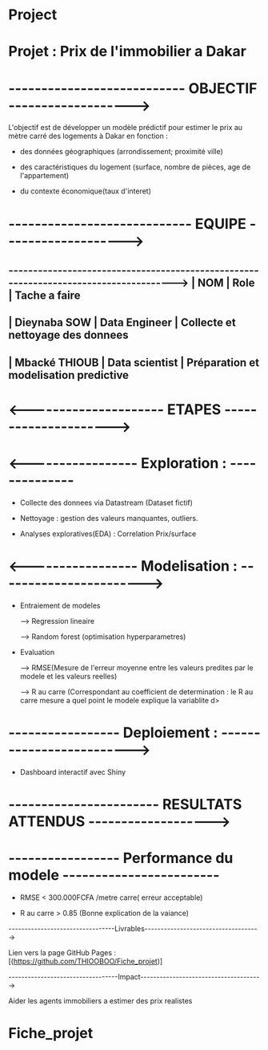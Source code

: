 # Project
# Projet : Prix de l'immobilier a Dakar

# ---------------------------     OBJECTIF    ------------------->

L'objectif est de développer un modèle prédictif pour estimer le prix au mètre carré des logements à Dakar en fonction :

- des données géographiques (arrondissement; proximité ville)

- des caractéristiques du logement (surface, nombre de pièces, age de l'appartement)

- du contexte économique(taux d'interet)


# ----------------------------       EQUIPE     ------------------->

------------------------------------------------------------------------------------->
|        NOM                   |        Role            |     Tache a faire
-------------------------------------------------------------------------------------- 
|  Dieynaba SOW                |      Data Engineer     | Collecte et nettoyage des donnees
---------------------------------------------------------------------------------------
|  Mbacké THIOUB               | Data scientist         | Préparation et modelisation predictive
---------------------------------------------------------------------------------------

# <---------------------       ETAPES     --------------------->

# <-----------------     Exploration :     --------------

- Collecte des donnees via Datastream (Dataset fictif)

- Nettoyage : gestion des valeurs manquantes, outliers.

- Analyses exploratives(EDA) : Correlation Prix/surface

# <-----------------    Modelisation :     ----------------------->

- Entraiement de modeles

  --> Regression lineaire

  --> Random forest (optimisation hyperparametres)

- Evaluation

  --> RMSE(Mesure de l'erreur moyenne entre les valeurs predites par le modele et les valeurs reelles)

  --> R au carre (Correspondant au coefficient de determination : le R au carre mesure a quel point le modele explique la variablite d>

# -----------------    Deploiement :   ------------------------->

- Dashboard interactif avec Shiny

# -----------------------   RESULTATS ATTENDUS  ------------------->

# ----------------- Performance du modele ------------------------

- RMSE < 300.000FCFA /metre carre( erreur acceptable)

- R au carre > 0.85 (Bonne explication de la vaiance)

---------------------------------Livrables------------------------------------>

Lien vers la page GitHub Pages :
[(https://github.com/THIOOBOO/Fiche_projet)]

----------------------------------Impact-------------------------------------->

Aider les agents immobiliers a estimer des prix realistes
# Fiche_projet
